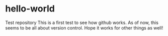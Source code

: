 # hello-world
Test repository
This is a first test to see how github works. As of now, this seems to be all about version control. Hope it works for other things as well!
